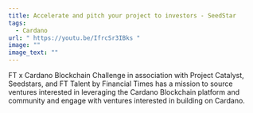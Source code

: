 ```yaml
---
title: Accelerate and pitch your project to investors - SeedStar
tags:
  - Cardano
url: " https://youtu.be/IfrcSr3IBks "
image: ""
image_text: ""
---
```


FT x Cardano Blockchain Challenge in association with Project Catalyst, Seedstars, and FT Talent by Financial Times has a mission to source ventures interested in leveraging the Cardano Blockchain platform and community and engage with ventures interested in building on Cardano.
